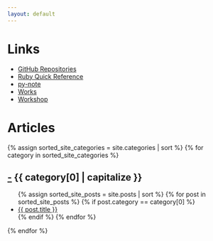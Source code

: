 ```yaml
---
layout: default
---
```


# Links

- [GitHub Repositories](https://github.com/YumaYX?tab=repositories)
- [Ruby Quick Reference](/RubyQuickReference/)
- [py-note](/py-note/)
- [Works](/works/)
- [Workshop](/Workshop/)


# Articles


{% assign sorted_site_categories = site.categories | sort %}
{% for category in sorted_site_categories %}
<h2 id="{{ category[0] }}"><a href="#{{ category[0] }}">-</a> {{ category[0] | capitalize }}</h2>
<ul>
{% assign sorted_site_posts = site.posts | sort %}
{% for post in sorted_site_posts %}
{% if post.category == category[0] %}
<li><a class="post-link" href="{{ site.baseurl }}{{ post.url }}">{{ post.title }}</a></li>
{% endif %}
{% endfor %}
</ul>
{% endfor %}

